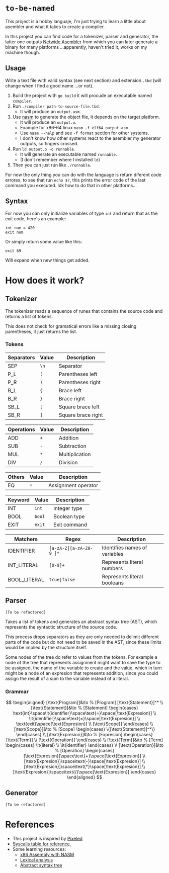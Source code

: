 # `to-be-named`
This project is a hobby languaje, I'm just trying to learn a little about asembler and what it takes to create a compiler.

In this project you can find code for a tokenizer, parser and generator, the latter one outputs [Netwide Asembler](https://www.nasm.us/) from which you can later generate a binary for many platforms ...apparently, haven't tried it, works on my machine though.

## Usage
Write a text file with valid syntax (see next section) and extension `.tbd` (will change when I find a good name ...or not).

1. Build the project with `go build` it will procude an executable named `compiler`.
2. Run `./compiler path-to-source-file.tbd`.
    - It will produce an `output.asm`.
3. Use [nasm](https://www.nasm.us/) to generate the object file, it depends on the target platform.
    - It will produce an `output.o`.
    - Example for x86-64 linux `nasm -f elf64 output.asm`
    - Use `nasm --help` and see `-f format` section for other systems.
    - I don't know how other systems react to the asembler my generator outputs, so fingers crossed.
4. Run `ld output.o -o runnable`.
    - It will generate an executable named `runnable`.
    - (I don't remember where I installed `ld`)
5. Then you can just run like `./runnable`.

For now the only thing you can do with the language is return diferent code errores, to see that run `echo $?`, this prints the error code of the last command you executed. Idk how to do that in other platforms...

## Syntax
For now you can only initialize variables of type `int` and return that as the exit code, here's an example:

```
int num = 420
exit num
```

Or simply return some value like this:

```
exit 69
```

Will expand when new things get added.

# How does it work?

## Tokenizer
The tokenizer reads a sequence of runes that contains the source code and returns a list of tokens.

This does not check for gramatical errors like a missing closing parentheses, it just returns the list.

### Tokens
|Separators|Value|Description
|-|-|-
|SEP|`\n`|Separator
|P_L|`(`|Parentheses left
|P_R|`)`|Parentheses right
|B_L|`{`|Brace left
|B_R|`}`|Brace right
|SB_L|`[`|Square brace left
|SB_R|`]`|Square brace right

|Operations|Value|Description
|-|-|-
|ADD|`+`|Addition
|SUB|`-`|Subtraction
|MUL|`*`|Multiplication
|DIV|`/`|Division

|Others|Value|Description
|-|-|-
|EQ|`=`|Assignment operator

|Keyword|Value|Description
|-|-|-
|INT|`int`|Integer type
|BOOL|`bool`|Boolean type
|EXIT|`exit`|Exit command

|Matchers|Regex|Description
|-|-|-
|IDENTIFIER|`[a-zA-Z][a-zA-Z0-9_]*`|Identifies names of variables
|INT_LITERAL|`[0-9]+`|Represents literal numbers
|BOOL_LITERAL|`true\|false`|Represents literal booleans

## Parser
`[To be refactored]`

Takes a list of tokens and generates an abstract syntax tree (AST), which represents the syntactic structure of the source code.

This process drops separators as they are only needed to delimit different parts of the code but do not need to be saved in the AST, since these limits would be implied by the structure itself.

Some nodes of the tree do refer to values from the tokens. For example a node of the tree that represents assignment might want to save the type to be assigned, the name of the variable to create and the value, which in turn might be a node of an expresion that represents addition, since you could assign the result of a sum to the variable instead of a literal.

### Grammar
$$
\begin{aligned}
    [\text{Program}]&\to            % [Program]
    [\text{Statement}]^*
    \\
    [\text{Statement}]&\to          % [Statement]
    \begin{cases}
        \text{int}\space\it{identifier}\space\text{=}\space[\text{Expresion}]
        \\
        \it{identifier}\space\text{=}\space[\text{Expresion}]
        \\
        \text{exit}\space[\text{Expresion}]
        \\
        [\text{Scope}]
    \end{cases}
    \\
    [\text{Scope}]&\to              % [Scope]
    \begin{cases}
        \{[\text{Statement}]^*\}
    \end{cases}
    \\
    [\text{Expresion}]&\to          % [Expresion]
    \begin{cases}
        [\text{Term}]
        \\
        [\text{Operation}]
    \end{cases}
    \\
    [\text{Term}]&\to               % [Term]
    \begin{cases}
        \it{literal}
        \\
        \it{identifier}
    \end{cases}
    \\
    [\text{Operation}]&\to          % [Operation]
    \begin{cases}
        [\text{Expresion}]\space\text{+}\space[\text{Expresion}]
        \\
        [\text{Expresion}]\space\text{-}\space[\text{Expresion}]
        \\
        [\text{Expresion}]\space\text{*}\space[\text{Expresion}]
        \\
        [\text{Expresion}]\space\text{/}\space[\text{Expresion}]
    \end{cases}
\end{aligned}
$$

## Generator

`[To be refactored]`

# References
- This project is inspired by [Pixeled](https://www.youtube.com/playlist?list=PLUDlas_Zy_qC7c5tCgTMYq2idyyT241qs)
- [Syscalls table for reference.](https://chromium.googlesource.com/chromiumos/docs/+/master/constants/syscalls.md#x86-32_bit)
- Some learning resources:
    - [x86 Assembly with NASM](https://www.youtube.com/playlist?list=PL2EF13wm-hWCoj6tUBGUmrkJmH1972dBB)
    - [Lexical analysis](https://en.wikipedia.org/wiki/Lexical_analysis)
    - [Abstract syntax tree](https://en.wikipedia.org/wiki/Abstract_syntax_tree)
